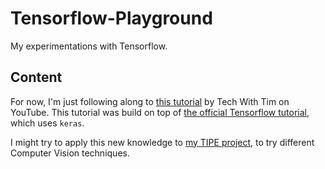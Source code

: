 # Tensorflow-Playground
My experimentations with Tensorflow.

## Content
For now, I'm just following along to [this tutorial](https://www.youtube.com/watch?v=RqLD1INA_cQ&list=PLzMcBGfZo4-lak7tiFDec5_ZMItiIIfmj&index=4) by Tech With Tim on YouTube. This tutorial was build on top of [the official Tensorflow tutorial](https://www.tensorflow.org/tutorials/keras/classification), which uses `keras`.

I might try to apply this new knowledge to [my TIPE project](https://github.com/Red-Rapious/Car-Computer-Vision), to try different Computer Vision techniques.